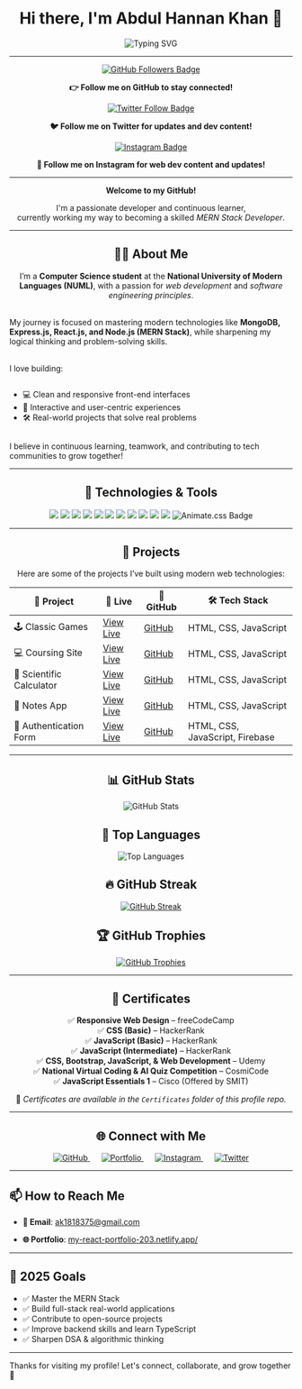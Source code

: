 <!-- Main Heading -->
<h1 align="center">Hi there, I'm Abdul Hannan Khan 👋</h1>

<p align="center">
  <img src="https://readme-typing-svg.demolab.com?font=Fira+Code&size=22&pause=1000&center=true&vCenter=true&width=435&lines=Welcome+to+my+GitHub!;I'm+a+Frontend+Developer.;Learning+MERN+Stack+Development.;A+JavaScript+Enthusiast." alt="Typing SVG" />
</p>

---

<!-- GitHub Follow -->
<p align="center">
  <a href="https://github.com/Hannankhan203" target="_blank">
    <img src="https://img.shields.io/github/followers/Hannankhan203?label=Follow&style=social" alt="GitHub Followers Badge" />
  </a>
</p>

<p align="center">
  <strong>👉 Follow me on GitHub to stay connected!</strong>
</p>

<!-- [![LinkedIn](https://img.shields.io/badge/LinkedIn-Follow-blue?logo=linkedin&style=social)](https://www.linkedin.com/in/abdul-hannan-khan-bab1a7361/) -->

<!-- Twitter Follow -->
<p align="center">
  <a href="https://x.com/Hannankhan203" target="_blank">
    <img src="https://img.shields.io/twitter/follow/Hannankhan203?style=social" alt="Twitter Follow Badge" />
  </a>
</p>

<p align="center">
  <strong>🐦 Follow me on Twitter for updates and dev content!</strong>
</p>

<!-- Instagram Follow -->
<p align="center">
  <a href="https://www.instagram.com/thewebdev_journey/" target="_blank">
    <img src="https://img.shields.io/badge/Follow@thewebdev__journey-E4405F?style=for-the-badge&logo=instagram&logoColor=white" alt="Instagram Badge" />
  </a>
</p>

<p align="center">
  <strong>📸 Follow me on Instagram for web dev content and updates!</strong>
</p>

---

<!-- Introduction -->
<p align="center">
  <strong>Welcome to my GitHub!</strong>
</p>

<p align="center">
  I'm a passionate developer and continuous learner,<br>
  currently working my way to becoming a skilled <em>MERN Stack Developer</em>.
</p>

---

<!-- About Section -->
<h2 align="center">👨‍💻 About Me</h2>

<!-- About Me -->
<p align="center">
  I’m a <strong>Computer Science student</strong> at the <strong>National University of Modern Languages (NUML)</strong>, with a passion for <em>web development</em> and <em>software engineering principles</em>.<br><br>
  
  My journey is focused on mastering modern technologies like <strong>MongoDB, Express.js, React.js, and Node.js (MERN Stack)</strong>, while sharpening my logical thinking and problem-solving skills.<br><br>
  
  I love building:<br>
  <ul style="display: inline-block; text-align: left;">
    <li>💻 Clean and responsive front-end interfaces</li>
    <li>🎯 Interactive and user-centric experiences</li>
    <li>🛠️ Real-world projects that solve real problems</li>
  </ul><br>
  
  I believe in continuous learning, teamwork, and contributing to tech communities to grow together!
</p>

---

<!-- Technologies and Tools -->
<h2 align="center">🔧 Technologies & Tools</h2>

<!-- Technologies and Tools Badges -->
<p align="center">
  <img src="https://img.shields.io/badge/JavaScript-F7DF1E?style=for-the-badge&logo=javascript&logoColor=black" />
  <img src="https://img.shields.io/badge/HTML5-E34F26?style=for-the-badge&logo=html5&logoColor=white" />
  <img src="https://img.shields.io/badge/CSS3-1572B6?style=for-the-badge&logo=css3&logoColor=white" />
  <img src="https://img.shields.io/badge/React-20232A?style=for-the-badge&logo=react&logoColor=61DAFB" />
  <img src="https://img.shields.io/badge/Bootstrap-7952B3?style=for-the-badge&logo=bootstrap&logoColor=white" />
  <img src="https://img.shields.io/badge/Git-F05032?style=for-the-badge&logo=git&logoColor=white" />
  <img src="https://img.shields.io/badge/GitHub-181717?style=for-the-badge&logo=github&logoColor=white" />
  <img src="https://img.shields.io/badge/VS%20Code-007ACC?style=for-the-badge&logo=visualstudiocode&logoColor=white" />
  <img src="https://img.shields.io/badge/Netlify-00C7B7?style=for-the-badge&logo=netlify&logoColor=white" />
  <img src="https://img.shields.io/badge/Firebase-FFCA28?style=for-the-badge&logo=firebase&logoColor=black" />
  <img src="https://img.shields.io/badge/GSAP-88CE02?style=for-the-badge&logo=greensock&logoColor=white" />
  <img src="https://img.shields.io/badge/Animate.css-FF69B4?style=for-the-badge&logo=css3&logoColor=white" alt="Animate.css Badge" />
</p>

<!-- ![Node.js](https://img.shields.io/badge/-Node.js-339933?logo=node.js&logoColor=fff) -->
<!-- [![Bitbucket](https://img.shields.io/badge/Bitbucket-Visit-0052CC?logo=bitbucket&logoColor=white)](https://bitbucket.org/yourusername/) -->

---

<!-- Projects Section -->
<h2 align="center">📘 Projects</h2>

<!-- Projects Table -->
<p align="center">
  Here are some of the projects I’ve built using modern web technologies:
</p>

<div align="center">

<table>
  <thead>
    <tr>
      <th>📌 Project</th>
      <th>🔗 Live</th>
      <th>📁 GitHub</th>
      <th>🛠️ Tech Stack</th>
    </tr>
  </thead>
  <tbody>
    <tr>
      <td>🕹️ Classic Games</td>
      <td><a href="https://hannankhan203.github.io/Classic-Games/" target="_blank">View Live</a></td>
      <td><a href="https://github.com/Hannankhan203/Games" target="_blank">GitHub</a></td>
      <td>HTML, CSS, JavaScript</td>
    </tr>
    <tr>
      <td>💻 Coursing Site</td>
      <td><a href="https://hannankhan203.github.io/Coursing-Site/" target="_blank">View Live</a></td>
      <td><a href="https://github.com/Hannankhan203/Coursing-Site" target="_blank">GitHub</a></td>
      <td>HTML, CSS, JavaScript</td>
    </tr>
    <tr>
      <td>🧮 Scientific Calculator</td>
      <td><a href="https://hannankhan203.github.io/Scientific-Calculator/" target="_blank">View Live</a></td>
      <td><a href="https://github.com/Hannankhan203/Scientific-Calculator" target="_blank">GitHub</a></td>
      <td>HTML, CSS, JavaScript</td>
    </tr>
    <tr>
      <td>📓 Notes App</td>
      <td><a href="https://hannankhan203.github.io/Notes/" target="_blank">View Live</a></td>
      <td><a href="https://github.com/Hannankhan203/Notes" target="_blank">GitHub</a></td>
      <td>HTML, CSS, JavaScript</td>
    </tr>
    <tr>
      <td>🔐 Authentication Form</td>
      <td><a href="https://authentication-form-203.netlify.app/" target="_blank">View Live</a></td>
      <td><a href="https://github.com/Hannankhan203/Authentication-Form" target="_blank">GitHub</a></td>
      <td>HTML, CSS, JavaScript, Firebase</td>
    </tr>
  </tbody>
</table>

</div>

---

<!-- GitHub Stats -->
<h2 align="center">📊 GitHub Stats</h2>

<p align="center">
  <img src="https://github-readme-stats.vercel.app/api?username=Hannankhan203&show_icons=true&theme=radical&hide_border=false&rank_icon=github&include_all_commits=true&custom_title=Hannan's%20GitHub%20Stats" alt="GitHub Stats" />
</p>

<!-- Top Languages -->
<h2 align="center">🧠 Top Languages</h2>

<p align="center">
  <img src="https://github-readme-stats.vercel.app/api/top-langs/?username=Hannankhan203&layout=compact&theme=radical&hide_border=false&langs_count=6" alt="Top Languages" />
</p>

<!-- GitHub Streak -->
<h2 align="center">🔥 GitHub Streak</h2>

<p align="center">
  <a href="https://git.io/streak-stats" target="_blank">
    <img src="https://github-readme-streak-stats.herokuapp.com/?user=Hannankhan203&theme=radical&hide_border=false" alt="GitHub Streak" />
  </a>
</p>

<!-- GitHub Trophies -->
<h2 align="center">🏆 GitHub Trophies</h2>

<p align="center">
  <a href="https://github.com/ryo-ma/github-profile-trophy" target="_blank">
    <img 
      src="https://github-profile-trophy.vercel.app/?username=Hannankhan203&theme=algolia&no-frame=true&margin-w=15&margin-h=15" 
      alt="GitHub Trophies" 
    />
  </a>
</p>

<!-- ![Profile Views](https://komarev.com/ghpvc/?username=Hannankhan203&label=Profile%20views&color=0e75b6&style=flat) -->

---

<!-- Certificates -->
<h2 align="center">🏅 Certificates</h2>

<p align="center">
  ✅ <strong>Responsive Web Design</strong> – freeCodeCamp <br />
  ✅ <strong>CSS (Basic)</strong> – HackerRank <br />
  ✅ <strong>JavaScript (Basic)</strong> – HackerRank <br />
  ✅ <strong>JavaScript (Intermediate)</strong> – HackerRank <br />
  ✅ <strong>CSS, Bootstrap, JavaScript, & Web Development</strong> – Udemy <br />
  ✅ <strong>National Virtual Coding & AI Quiz Competition</strong> – CosmiCode <br />
  ✅ <strong>JavaScript Essentials 1</strong> – Cisco (Offered by SMIT)
</p>

<p align="center">
  📁 <em>Certificates are available in the <code>Certificates</code> folder of this profile repo.</em>
</p>

---

<!-- Connect With Me -->
<h2 align="center">🌐 Connect with Me</h2>

<p align="center" style="margin-top: 1em;">
  <a href="https://github.com/Hannankhan203" target="_blank" style="margin: 0 10px;">
    <img src="https://img.shields.io/badge/GitHub-181717?style=flat-square&logo=github&logoColor=white" alt="GitHub" />
  </a>
  <a href="https://my-react-portfolio-203.netlify.app/" target="_blank" style="margin: 0 10px;">
    <img src="https://img.shields.io/badge/Portfolio-000000?style=flat-square&logo=firefox&logoColor=white" alt="Portfolio" />
  </a>
  <a href="https://www.instagram.com/thewebdev_journey/" target="_blank" style="margin: 0 10px;">
    <img src="https://img.shields.io/badge/Instagram-E4405F?style=flat-square&logo=instagram&logoColor=white" alt="Instagram" />
  </a>
  <a href="https://x.com/Hannankhan203" target="_blank" style="margin: 0 10px;">
    <img src="https://img.shields.io/badge/Twitter-1DA1F2?style=flat-square&logo=twitter&logoColor=white" alt="Twitter" />
  </a>
</p>

<!-- [![LinkedIn](https://img.shields.io/badge/-LinkedIn-blue?logo=linkedin&logoColor=white)](https://www.linkedin.com/in/abdul-hannan-khan-bab1a7361/) -->

---

## 📫 How to Reach Me

- **📧 Email**: ak1818375@gmail.com
<!-- - **💼 LinkedIn**: [linkedin.com/in/abdul-hannan-khan-16b358358](https://www.linkedin.com/in/abdul-hannan-khan-bab1a7361)   -->
- **🌐 Portfolio**: [my-react-portfolio-203.netlify.app/](https://my-react-portfolio-203.netlify.app/)

---

## 🎯 2025 Goals

- ✅ Master the MERN Stack
- ✅ Build full-stack real-world applications
- ✅ Contribute to open-source projects
- ✅ Improve backend skills and learn TypeScript
- ✅ Sharpen DSA & algorithmic thinking

---

Thanks for visiting my profile! Let's connect, collaborate, and grow together 🚀
